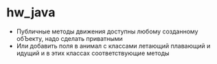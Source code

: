 # hw_java
 
* Публичные методы движения доступны любому созданному обЪекту, надо сделать приватными
* Или добавить поля в анимал с классами летающий плавающий и идущий и в этих классах соответствующие методы



